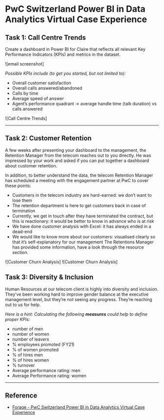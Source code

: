 # PwC Switzerland Power BI in Data Analytics Virtual Case Experience

## Task 1: Call Centre Trends
Create a dashboard in Power BI for Claire that reflects all relevant Key Performance Indicators (KPIs) and metrics in the dataset.

![email screenshot]

*Possible KPIs include (to get you started, but not limited to):*
- Overall customer satisfaction
- Overall calls answered/abandoned
- Calls by time
- Average speed of answer
- Agent’s performance quadrant -> average handle time (talk duration) vs calls answered

![Call Centre Trends]
___
## Task 2: Customer Retention
A few weeks after presenting your dashboard to the management, the Retention Manager from the telecom reaches out to you directly. He was impressed by your work and asked if you can put together a dashboard about customer retention.

In addition, to better understand the data, the telecom Retention Manager has scheduled a meeting with the engagement partner at PwC to cover these points:
- Customers in the telecom industry are hard-earned: we don’t want to lose them
- The retention department is here to get customers back in case of termination
- Currently, we get in touch after they have terminated the contract, but this is reactionary: it would be better to know in advance who is at risk
- We have done customer analysis with Excel: it has always ended in a dead-end
- We would like to know more about our customers: visualised clearly so that it’s self-explanatory for our management The Retentions Manager has provided some information, have a look through the resource section.

![Customer Churn Analysis]
![Customer Churn Analysis]
## Task 3: Diversity & Inclusion
Human Resources at our telecom client is highly into diversity and inclusion. They’ve been working hard to improve gender balance at the executive management level, but they’re not seeing any progress. They’re reaching out to us for help.

*Here is a hint: Calculating the following **measures** could help to define proper KPIs:*
- number of men
- number of women
- number of leavers
- % employees promoted (FY21)
- % of women promoted
- % of hires men
- % of hires women
- % turnover 
- Average performance rating: men
- Average Performance rating: women

___
## Reference
 - [Forage - PwC Switzerland Power BI in Data Analytics Virtual Case Experience](https://www.theforage.com/virtual-internships/prototype/a87GpgE6tiku7q3gu/PwC-Power-BI-Virtual-Case-Experience?ref=YE8xFPAvMcvzKecnK)
